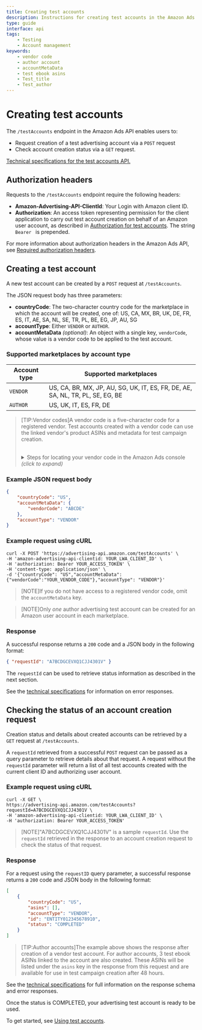 ```yaml
---
title: Creating test accounts
description: Instructions for creating test accounts in the Amazon Ads API, including example request JSON and information about the types of test accounts that can be created.
type: guide
interface: api
tags:
    - Testing
    - Account management
keywords:
    - vendor code
    - author account
    - accountMetaData
    - test ebook asins
    - Test_title
    - Test_author
---
```


# Creating test accounts

The `/testAccounts` endpoint in the Amazon Ads API enables users to:

- Request creation of a test advertising account via a `POST` request
- Check account creation status via a `GET` request. 

[Technical specifications for the test accounts API.](test-accounts/openapi)

## Authorization headers

Requests to the `/testAccounts` endpoint require the following headers:

- **Amazon-Advertising-API-ClientId**: Your Login with Amazon client ID.
- **Authorization**: An access token representing permission for the client application to carry out test account creation on behalf of an Amazon user account, as described in [Authorization for test accounts](guides/account-management/test-accounts/authorization-for-test-accounts). The string `Bearer ` is prepended.

For more information about authorization headers in the Amazon Ads API, see [Required authorization headers](guides/account-management/authorization/overview#required-authorization-headers).

## Creating a test account

A new test account can be created by a `POST` request at `/testAccounts`.

The JSON request body has three parameters:

- **countryCode**: The two-character country code for the marketplace in which the account will be created, one of: US, CA, MX, BR, UK, DE, FR, ES, IT, AE, SA, NL, SE, TR, PL, BE, EG, JP, AU, SG
- **accountType**: Either `VENDOR` or `AUTHOR`.
- **accountMetaData** *(optional)*: An object with a single key, `vendorCode`, whose value is a vendor code to be applied to the test account.

### Supported marketplaces by account type

| Account type | Supported marketplaces |
| --- | --- |
| `VENDOR` | US, CA, BR, MX, JP, AU, SG, UK, IT, ES, FR, DE, AE, SA, NL, TR, PL, SE, EG, BE |
| `AUTHOR` | US, UK, IT, ES, FR, DE |

>[TIP:Vendor codes]A vendor code is a five-character code for a registered vendor. Test accounts created with a vendor code can use the linked vendor's product ASINs and metadata for test campaign creation.<br /><br /><details><summary>Steps for locating your vendor code in the Amazon Ads console *(click to expand)*</summary><ol><li>Log in to the Amazon Ads console using a registered vendor account.</li><li>Click the "gear" icon to access the **Administration** menu.</li><li>Select **Access and settings**.</li><li>From the menu at left, select **Selling account**.</li><li>Under **Account Associations** at right, click to expand the account listed under **Vendor Central account**.</li><li>The five-character codes that appear are vendor codes. Select one to include in your request to the API.</li></ol></details>

### Example JSON request body
    
```json
{
    "countryCode": "US",
    "accountMetaData": {
        "vendorCode": "ABCDE"
    },
    "accountType": "VENDOR"
}
```

### Example request using cURL

```shell
curl -X POST 'https://advertising-api.amazon.com/testAccounts' \
-H 'amazon-advertising-api-clientid: YOUR_LWA_CLIENT_ID' \
-H 'authorization: Bearer YOUR_ACCESS_TOKEN' \
-H 'content-type: application/json' \
-d '{"countryCode": "US","accountMetaData":{"vendorCode":"YOUR_VENDOR_CODE"},"accountType": "VENDOR"}'
```

>[NOTE]If you do not have access to a registered vendor code, omit the `accountMetaData` key.

>[NOTE]Only *one* author advertising test account can be created for an Amazon user account in each marketplace.

### Response

A successful response returns a `200` code and a JSON body in the following format:

```json
{ "requestId": "A7BCDGCEVXQ1CJJ4301V" }
```

The `requestId` can be used to retrieve status information as described in the next section.

See the [technical specifications](test-accounts/openapi#tag/Create-test-account) for information on error responses.

## Checking the status of an account creation request

Creation status and details about created accounts can be retrieved by a `GET` request at `/testAccounts`. 

A `requestId` retrieved from a successful `POST` request can be passed as a query parameter to retrieve details about that request. A request without the `requestId` parameter will return a list of all test accounts created with the current client ID and authorizing user account.

### Example request using cURL

```shell
curl -X GET \
https://advertising-api.amazon.com/testAccounts?requestId=A7BCDGCEVXQ1CJJ4301V \
-H 'amazon-advertising-api-clientid: YOUR_LWA_CLIENT_ID' \
-H 'authorization: Bearer YOUR_ACCESS_TOKEN'
```

>[NOTE]"A7BCDGCEVXQ1CJJ4301V" is a sample `requestId`. Use the `requestId` retrieved in the response to an account creation request to check the status of that request.

### Response

For a request using the `requestID` query parameter, a successful response returns a `200` code and JSON body in the following format:

```json
[
    {
        "countryCode": "US",
        "asins": [],
        "accountType": "VENDOR",
        "id": "ENTITY012345678910",
        "status": "COMPLETED"
    }
]
```

>[TIP:Author accounts]The example above shows the response after creation of a vendor test account. For author accounts, 3 test ebook ASINs linked to the account are also created. These ASINs will be listed under the `asins` key in the response from this request and are available for use in test campaign creation after 48 hours.

See the [technical specifications](test-accounts/openapi#tag/Get-test-account-information) for full information on the response schema and error responses.

Once the status is COMPLETED, your advertising test account is ready to be used. 

To get started, see [Using test accounts](guides/account-management/test-accounts/use-test-accounts).

